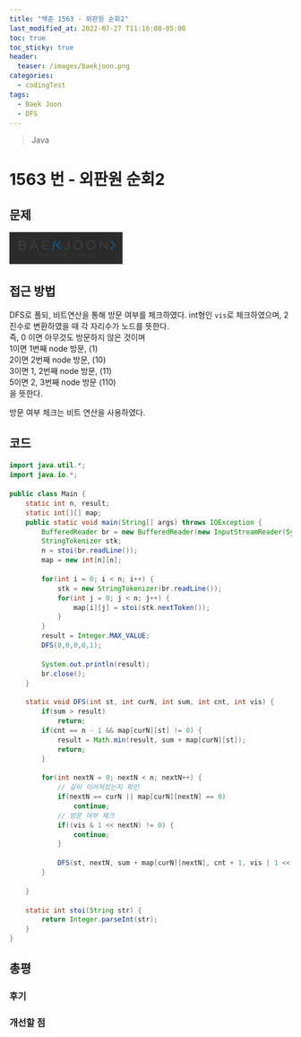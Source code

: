 ```yaml
---
title: "백준 1563 - 외판원 순회2"
last_modified_at: 2022-07-27 T11:16:00-05:00
toc: true
toc_sticky: true
header:
  teaser: /images/baekjoon.png
categories:
  - codingTest
tags:
  - Baek Joon
  - DFS
---
```


> Java

# 1563 번 - 외판원 순회2

## 문제

[<img src="/images/baekjoon.png" width="40%" height="40%">](https://www.acmicpc.net/problem/1563)

## 접근 방법

DFS로 풀되, 비트연산을 통해 방문 여부를 체크하였다.
int형인 `vis`로 체크하였으며, 2진수로 변환하였을 때 각 자리수가 노드를 뜻한다.  
즉, 0 이면 아무것도 방문하지 않은 것이며  
1이면 1번째 node 방문, (1)  
2이면 2번째 node 방문, (10)  
3이면 1, 2번째 node 방문, (11)  
5이면 2, 3번째 node 방문 (110)  
을 뜻한다.

방문 여부 체크는 비트 연산을 사용하였다.

## 코드

```java
import java.util.*;
import java.io.*;

public class Main {
	static int n, result;
	static int[][] map;
	public static void main(String[] args) throws IOException {
		BufferedReader br = new BufferedReader(new InputStreamReader(System.in));
    	StringTokenizer stk;
    	n = stoi(br.readLine());
    	map = new int[n][n];

    	for(int i = 0; i < n; i++) {
    		stk = new StringTokenizer(br.readLine());
    		for(int j = 0; j < n; j++) {
    			map[i][j] = stoi(stk.nextToken());
    		}
    	}
    	result = Integer.MAX_VALUE;
    	DFS(0,0,0,0,1);

    	System.out.println(result);
    	br.close();
	}

	static void DFS(int st, int curN, int sum, int cnt, int vis) {
		if(sum > result)
			return;
		if(cnt == n - 1 && map[curN][st] != 0) {
			result = Math.min(result, sum + map[curN][st]);
			return;
		}

		for(int nextN = 0; nextN < n; nextN++) {
			// 길이 이어져있는지 확인
			if(nextN == curN || map[curN][nextN] == 0)
				continue;
			// 방문 여부 체크
			if((vis & 1 << nextN) != 0) {
				continue;
			}

			DFS(st, nextN, sum + map[curN][nextN], cnt + 1, vis | 1 << nextN);
		}

	}

	static int stoi(String str) {
    	return Integer.parseInt(str);
    }
}
```

## 총평

### 후기

### 개선할 점
